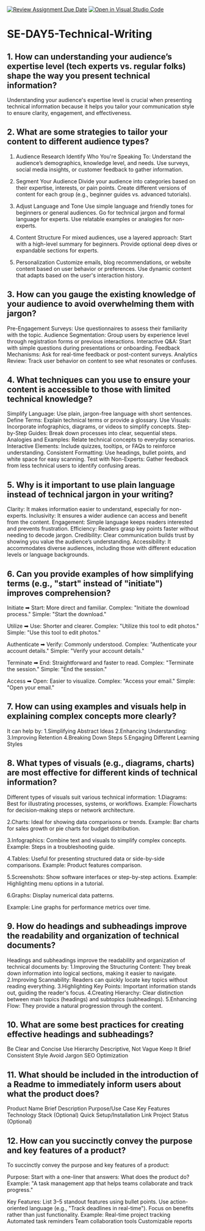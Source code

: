 [![Review Assignment Due Date](https://classroom.github.com/assets/deadline-readme-button-22041afd0340ce965d47ae6ef1cefeee28c7c493a6346c4f15d667ab976d596c.svg)](https://classroom.github.com/a/zsAR-pyY)
[![Open in Visual Studio Code](https://classroom.github.com/assets/open-in-vscode-2e0aaae1b6195c2367325f4f02e2d04e9abb55f0b24a779b69b11b9e10269abc.svg)](https://classroom.github.com/online_ide?assignment_repo_id=18505551&assignment_repo_type=AssignmentRepo)
# SE-DAY5-Technical-Writing
## 1. How can understanding your audience’s expertise level (tech experts vs. regular folks) shape the way you present technical information?

Understanding your audience's expertise level is crucial when presenting technical information because it helps you tailor your communication style to ensure clarity, engagement, and effectiveness.

## 2. What are some strategies to tailor your content to different audience types?

1. Audience Research
Identify Who You're Speaking To: Understand the audience’s demographics, knowledge level, and needs.
Use surveys, social media insights, or customer feedback to gather information.

2. Segment Your Audience
Divide your audience into categories based on their expertise, interests, or pain points.
Create different versions of content for each group (e.g., beginner guides vs. advanced tutorials).

3. Adjust Language and Tone
Use simple language and friendly tones for beginners or general audiences.
Go for technical jargon and formal language for experts.
Use relatable examples or analogies for non-experts.

4. Content Structure
For mixed audiences, use a layered approach:
Start with a high-level summary for beginners.
Provide optional deep dives or expandable sections for experts.

5. Personalization
Customize emails, blog recommendations, or website content based on user behavior or preferences.
Use dynamic content that adapts based on the user's interaction history.

## 3. How can you gauge the existing knowledge of your audience to avoid overwhelming them with jargon?

Pre-Engagement Surveys: Use questionnaires to assess their familiarity with the topic.
Audience Segmentation: Group users by experience level through registration forms or previous interactions.
Interactive Q&A: Start with simple questions during presentations or onboarding.
Feedback Mechanisms: Ask for real-time feedback or post-content surveys.
Analytics Review: Track user behavior on content to see what resonates or confuses.

## 4. What techniques can you use to ensure your content is accessible to those with limited technical knowledge?

Simplify Language: Use plain, jargon-free language with short sentences.
Define Terms: Explain technical terms or provide a glossary.
Use Visuals: Incorporate infographics, diagrams, or videos to simplify concepts.
Step-by-Step Guides: Break down processes into clear, sequential steps.
Analogies and Examples: Relate technical concepts to everyday scenarios.
Interactive Elements: Include quizzes, tooltips, or FAQs to reinforce understanding.
Consistent Formatting: Use headings, bullet points, and white space for easy scanning.
Test with Non-Experts: Gather feedback from less technical users to identify confusing areas.

## 5. Why is it important to use plain language instead of technical jargon in your writing?

Clarity: It makes information easier to understand, especially for non-experts.
Inclusivity: It ensures a wider audience can access and benefit from the content.
Engagement: Simple language keeps readers interested and prevents frustration.
Efficiency: Readers grasp key points faster without needing to decode jargon.
Credibility: Clear communication builds trust by showing you value the audience’s understanding.
Accessibility: It accommodates diverse audiences, including those with different education levels or language backgrounds.

## 6. Can you provide examples of how simplifying terms (e.g., "start" instead of "initiate") improves comprehension?

Initiate ➡ Start: More direct and familiar.
Complex: "Initiate the download process."
Simple: "Start the download."

Utilize ➡ Use: Shorter and clearer.
Complex: "Utilize this tool to edit photos."
Simple: "Use this tool to edit photos."

Authenticate ➡ Verify: Commonly understood.
Complex: "Authenticate your account details."
Simple: "Verify your account details."

Terminate ➡ End: Straightforward and faster to read.
Complex: "Terminate the session."
Simple: "End the session."

Access ➡ Open: Easier to visualize.
Complex: "Access your email."
Simple: "Open your email."

## 7. How can using examples and visuals help in explaining complex concepts more clearly?
It can help by:
1.Simplifying Abstract Ideas
2.Enhancing Understanding: 
3.Improving Retention
4.Breaking Down Steps
5.Engaging Different Learning Styles

## 8. What types of visuals (e.g., diagrams, charts) are most effective for different kinds of technical information?

Different types of visuals suit various technical information:
1.Diagrams: Best for illustrating processes, systems, or workflows.
Example: Flowcharts for decision-making steps or network architecture.

2.Charts: Ideal for showing data comparisons or trends.
Example: Bar charts for sales growth or pie charts for budget distribution.

3.Infographics: Combine text and visuals to simplify complex concepts.
Example: Steps in a troubleshooting guide.

4.Tables: Useful for presenting structured data or side-by-side comparisons.
Example: Product features comparison.

5.Screenshots: Show software interfaces or step-by-step actions.
Example: Highlighting menu options in a tutorial.

6.Graphs: Display numerical data patterns.

Example: Line graphs for performance metrics over time.
## 9. How do headings and subheadings improve the readability and organization of technical documents?

Headings and subheadings improve the readability and organization of technical documents by:
1.Improving the Structuring Content: They break down information into logical sections, making it easier to navigate.
2.Improving Scannability: Readers can quickly locate key topics without reading everything.
3.Highlighting Key Points: Important information stands out, guiding the reader's focus.
4.Creating Hierarchy: Clear distinction between main topics (headings) and subtopics (subheadings).
5.Enhancing Flow: They provide a natural progression through the content.

## 10. What are some best practices for creating effective headings and subheadings?

Be Clear and Concise
Use Hierarchy
Descriptive, Not Vague
Keep It Brief
Consistent Style
Avoid Jargon
SEO Optimization

## 11. What should be included in the introduction of a Readme to immediately inform users about what the product does?

Product Name
Brief Description
Purpose/Use Case
Key Features
Technology Stack (Optional)
Quick Setup/Installation Link
Project Status (Optional)

## 12. How can you succinctly convey the purpose and key features of a product?
To succinctly convey the purpose and key features of a product:

Purpose:
Start with a one-liner that answers: What does the product do?
Example: "A task management app that helps teams collaborate and track progress."

Key Features:
List 3–5 standout features using bullet points.
Use action-oriented language (e.g., "Track deadlines in real-time").
Focus on benefits rather than just functionality.
Example:
Real-time project tracking
Automated task reminders
Team collaboration tools
Customizable reports
